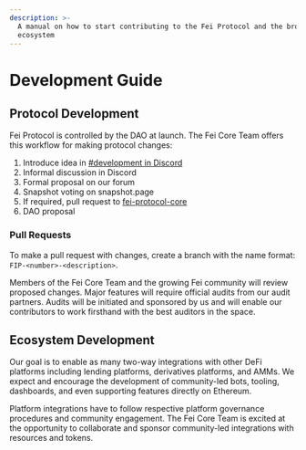 ```yaml
---
description: >-
  A manual on how to start contributing to the Fei Protocol and the broader FEI
  ecosystem
---
```


# Development Guide

## Protocol Development

Fei Protocol is controlled by the DAO at launch. The Fei Core Team offers this workflow for making protocol changes:

1. Introduce idea in [\#development in Discord](https://discord.gg/p4jmUATf4C)
2. Informal discussion in Discord
3. Formal proposal on our forum
4. Snapshot voting on snapshot.page
5. If required, pull request to [fei-protocol-core](https://github.com/fei-protocol/fei-protocol-core/pulls)
6. DAO proposal

### Pull Requests

To make a pull request with changes, create a branch with the name format: `FIP-<number>-<description>`.

Members of the Fei Core Team and the growing Fei community will review proposed changes. Major features will require official audits from our audit partners. Audits will be initiated and sponsored by us and will enable our contributors to work firsthand with the best auditors in the space.

## Ecosystem Development

Our goal is to enable as many two-way integrations with other DeFi platforms including lending platforms, derivatives platforms, and AMMs. We expect and encourage the development of community-led bots, tooling, dashboards, and even supporting features directly on Ethereum.

Platform integrations have to follow respective platform governance procedures and community engagement. The Fei Core Team is excited at the opportunity to collaborate and sponsor community-led integrations with resources and tokens.




